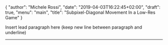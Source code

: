{
   "author": "Michele Rossi",
   "date": "2019-04-03T16:22:45+02:00",
   "draft": true,
   "menu": "main",
   "title": "Subpixel-Diagonal Movement In a Low-Res Game"
}

Insert lead paragraph here (keep new line between paragraph and underline)

------